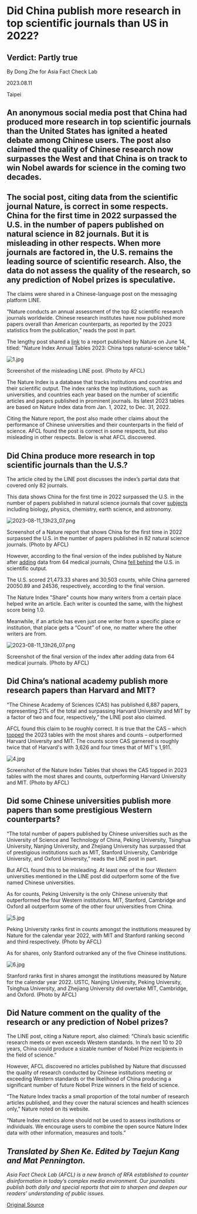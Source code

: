 # Did China publish more research in top scientific journals than US in 2022?

## Verdict: Partly true

By Dong Zhe for Asia Fact Check Lab

2023.08.11

Taipei

## An anonymous social media post that China had produced more research in top scientific journals than the United States has ignited a heated debate among Chinese users. The post also claimed the quality of Chinese research now surpasses the West and that China is on track to win Nobel awards for science in the coming two decades.

## The social post, citing data from the scientific journal Nature, is correct in some respects. China for the first time in 2022 surpassed the U.S. in the number of papers published on natural science in 82 journals. But it is misleading in other respects. When more journals are factored in, the U.S. remains the leading source of scientific research. Also, the data do not assess the quality of the research, so any prediction of Nobel prizes is speculative.

The claims were shared in a Chinese-language post on the messaging platform LINE.

“Nature conducts an annual assessment of the top 82 scientific research journals worldwide. Chinese research institutes have now published more papers overall than American counterparts, as reported by the 2023 statistics from the publication,” reads the post in part.

The lengthy post shared a [link](https://www.nature.com/articles/d41586-023-01868-3) to a report published by Nature on June 14, titled: "Nature Index Annual Tables 2023: China tops natural-science table."

![1.jpg](images/BRTOUGFNQ47IVUYW44NF4HYFME.jpg)

Screenshot of the misleading LINE post. (Photo by AFCL)

The Nature Index is a database that tracks institutions and countries and their scientific output. The index ranks the top institutions, such as universities, and countries each year based on the number of scientific articles and papers published in prominent journals. Its latest 2023 tables are based on Nature Index data from Jan. 1, 2022, to Dec. 31, 2022.

Citing the Nature report, the post also made other claims about the performance of Chinese universities and their counterparts in the field of science. AFCL found the post is correct in some respects, but also misleading in other respects. Below is what AFCL discovered.

## Did China produce more research in top scientific journals than the U.S.?

The article cited by the LINE post discusses the index’s partial data that covered only 82 journals.

This data shows China for the first time in 2022 surpassed the U.S. in the number of papers published in natural science journals that cover [subjects](https://www.nature.com/nature-index/faq#:~:text=Subjects%2Fjournal%20groups-,1.,scientists%2C%20independently%20of%20Springer%20Nature.) including biology, physics, chemistry, earth science, and astronomy.

![2023-08-11_13h23_07.png](images/MHFYAVCWVHFILZ43TNB5RG7XG4.png)

Screenshot of a Nature report that shows China for the first time in 2022 surpassed the U.S. in the number of papers published in 82 natural science journals. (Photo by AFCL)

However, according to the final version of the index published by Nature after [adding](https://www.nature.com/nature-index/news/health-sciences-added-to-nature-index) data from 64 medical journals, China [fell behind](https://www.nature.com/nature-index/annual-tables/2023/country/all/all) the U.S. in scientific output.

The U.S. scored 21,473.33 shares and 30,503 counts, while China garnered 20050.89 and 24536, respectively, according to the final version.

The Nature Index "Share" counts how many writers from a certain place helped write an article. Each writer is counted the same, with the highest score being 1.0.

Meanwhile, if an article has even just one writer from a specific place or institution, that place gets a “Count” of one, no matter where the other writers are from.

![2023-08-11_13h26_07.png](images/WGK4TW5DSH4K7W2EYASN72RXME.png)

Screenshot of the final version of the index after adding data from 64 medical journals. (Photo by AFCL)

## Did China’s national academy publish more research papers than Harvard and MIT?

“The Chinese Academy of Sciences (CAS) has published 6,887 papers, representing 21% of the total and surpassing Harvard University and MIT by a factor of two and four, respectively,” the LINE post also claimed.

AFCL found this claim to be roughly correct. It is true that the CAS – which [topped](https://www.nature.com/nature-index/annual-tables/2023/institution/all/all/global) the 2023 tables with the most shares and counts – outperformed Harvard University and MIT. The counts score CAS garnered is roughly twice that of Harvard's with 3,626 and four times that of MIT's 1,911.

![4.jpg](images/L2ZB4QZKG2QYGVPNELW6Z752QM.jpg)

Screenshot of the Nature Index Tables that shows the CAS topped in 2023 tables with the most shares and counts, outperforming Harvard University and MIT. (Photo by AFCL)

## Did some Chinese universities publish more papers than some prestigious Western counterparts?

“The total number of papers published by Chinese universities such as the University of Science and Technology of China, Peking University, Tsinghua University, Nanjing University, and Zhejiang University has surpassed that of prestigious institutions such as MIT, Stanford University, Cambridge University, and Oxford University,” reads the LINE post in part.

But AFCL found this to be misleading. At least one of the four Western universities mentioned in the LINE post did outperform some of the five named Chinese universities.

As for counts, Peking University is the only Chinese university that outperformed the four Western institutions. MIT, Stanford, Cambridge and Oxford all outperform some of the other four universities from China.

![5.jpg](images/F267IYQGXMXTYAYAS4YGFILILU.jpg)

Peking University ranks first in counts amongst the institutions measured by Nature for the calendar year 2022, with MIT and Stanford ranking second and third respectively. (Photo by AFCL)

As for shares, only Stanford outranked any of the five Chinese institutions.

![6.jpg](images/NBNNFRIC34Z5JMCPZMKNBOP5LY.jpg)

Stanford ranks first in shares amongst the institutions measured by Nature for the calendar year 2022. USTC, Nanjing University, Peking University, Tsinghua University, and Zhejiang University did overtake MIT, Cambridge, and Oxford. (Photo by AFCL)

## Did Nature comment on the quality of the research or any prediction of Nobel prizes?

The LINE post, citing a Nature report, also claimed: “China’s basic scientific research meets or even exceeds Western standards. In the next 10 to 20 years, China could produce a sizable number of Nobel Prize recipients in the field of science.”

However, AFCL discovered no articles published by Nature that discussed the quality of research conducted by Chinese institutions meeting or exceeding Western standards or the likelihood of China producing a significant number of future Nobel Prize winners in the field of science.

“The Nature Index tracks a small proportion of the total number of research articles published, and they cover the natural sciences and health sciences only,” Nature noted on its website.

“Nature Index metrics alone should not be used to assess institutions or individuals. We encourage users to combine the open source Nature Index data with other information, measures and tools.”

## *Translated by Shen Ke. Edited by Taejun Kang and Mat Pennington.*

*Asia Fact Check Lab (AFCL) is a new branch of RFA established to counter disinformation in today’s complex media environment. Our journalists publish both daily and special reports that aim to sharpen and deepen our readers’ understanding of public issues.*



[Original Source](https://www.rfa.org/english/news/afcl/afcl-china-papers-08112023011204.html)